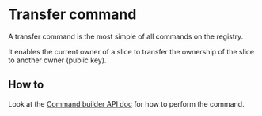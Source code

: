 # Transfer command

A transfer command is the most simple of all commands on the registry.

It enables the current owner of a slice to transfer the ownership of the slice to another owner (public key).

## How to

Look at the [Command builder API doc](xref:ProjectOrigin.Electricity.Client.ElectricityCommandBuilder) for how to perform the command.
